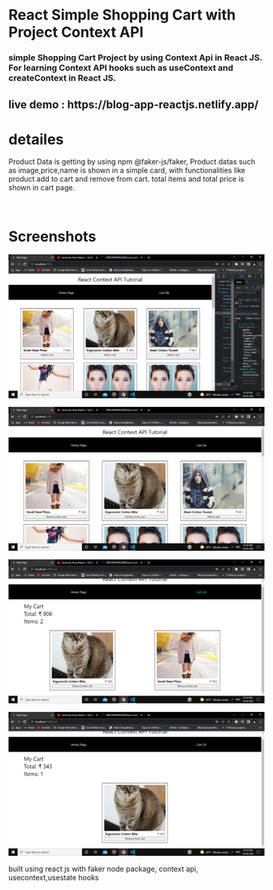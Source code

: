 # React Simple Shopping Cart with Project Context API


<h3>simple Shopping Cart Project by using Context Api in React JS.
  <br/>
  For learning Context API hooks such as useContext and createContext in React JS.</h3>

<h2>live demo : https://blog-app-reactjs.netlify.app/</h3>

# detailes
Product Data is getting by using npm @faker-js/faker, Product datas such as image,price,name is shown in a simple card, with functionalities  like product add to cart and   remove from cart. total items and total price is shown in cart page.


<br/>

# Screenshots

![](https://github.com/KRISHNAPRASADEK/react-context-api-cart-app/blob/main/public/Screenshot%20(191).png)

![](https://github.com/KRISHNAPRASADEK/react-context-api-cart-app/blob/main/public/Screenshot%20(192).png)

![](https://github.com/KRISHNAPRASADEK/react-context-api-cart-app/blob/main/public/Screenshot%20(193).png)

![](https://github.com/KRISHNAPRASADEK/react-context-api-cart-app/blob/main/public/Screenshot%20(194).png)



built using react js with  faker node package, context api, usecontext,usestate hooks
